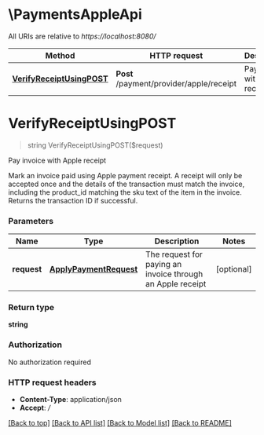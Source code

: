 # \PaymentsAppleApi

All URIs are relative to *https://localhost:8080/*

Method | HTTP request | Description
------------- | ------------- | -------------
[**VerifyReceiptUsingPOST**](PaymentsAppleApi.md#VerifyReceiptUsingPOST) | **Post** /payment/provider/apple/receipt | Pay invoice with Apple receipt


# **VerifyReceiptUsingPOST**
> string VerifyReceiptUsingPOST($request)

Pay invoice with Apple receipt

Mark an invoice paid using Apple payment receipt. A receipt will only be accepted once and the details of the transaction must match the invoice, including the product_id matching the sku text of the item in the invoice. Returns the transaction ID if successful.


### Parameters

Name | Type | Description  | Notes
------------- | ------------- | ------------- | -------------
 **request** | [**ApplyPaymentRequest**](ApplyPaymentRequest.md)| The request for paying an invoice through an Apple receipt | [optional] 

### Return type

**string**

### Authorization

No authorization required

### HTTP request headers

 - **Content-Type**: application/json
 - **Accept**: */*

[[Back to top]](#) [[Back to API list]](../README.md#documentation-for-api-endpoints) [[Back to Model list]](../README.md#documentation-for-models) [[Back to README]](../README.md)

